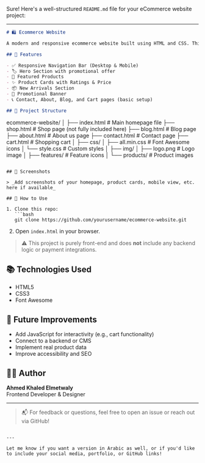 Sure! Here's a well-structured `README.md` file for your eCommerce website project:

---

```markdown
# 🛍️ Ecommerce Website

A modern and responsive ecommerce website built using HTML and CSS. This is a static front-end project featuring an online store layout with a homepage, shop, blog, about, contact pages, and a shopping cart icon. It’s ideal for showcasing clothing or fashion-related products.

## 🚀 Features

- ✅ Responsive Navigation Bar (Desktop & Mobile)
- 🏷️ Hero Section with promotional offer
- 🎁 Featured Products
- ✨ Product Cards with Ratings & Price
- 📦 New Arrivals Section
- 📢 Promotional Banner
- 📞 Contact, About, Blog, and Cart pages (basic setup)

## 📂 Project Structure

```
ecommerce-website/
│
├── index.html                # Main homepage file
├── shop.html                 # Shop page (not fully included here)
├── blog.html                 # Blog page
├── about.html                # About us page
├── contact.html              # Contact page
├── cart.html                 # Shopping cart
│
├── css/
│   ├── all.min.css           # Font Awesome icons
│   └── style.css             # Custom styles
│
├── img/
│   ├── logo.png              # Logo image
│   ├── features/             # Feature icons
│   └── products/             # Product images
```

## 📸 Screenshots

> _Add screenshots of your homepage, product cards, mobile view, etc. here if available_

## 📌 How to Use

1. Clone this repo:
   ```bash
   git clone https://github.com/yourusername/ecommerce-website.git
   ```
2. Open `index.html` in your browser.

> ⚠️ This project is purely front-end and does **not** include any backend logic or payment integrations.

## 📚 Technologies Used

- HTML5
- CSS3
- Font Awesome

## 🔧 Future Improvements

- Add JavaScript for interactivity (e.g., cart functionality)
- Connect to a backend or CMS
- Implement real product data
- Improve accessibility and SEO

## 🙋‍♂️ Author

**Ahmed Khaled Elmetwaly**  
Frontend Developer & Designer

---

> 📬 For feedback or questions, feel free to open an issue or reach out via GitHub!

```

---

Let me know if you want a version in Arabic as well, or if you'd like to include your social media, portfolio, or GitHub links!
